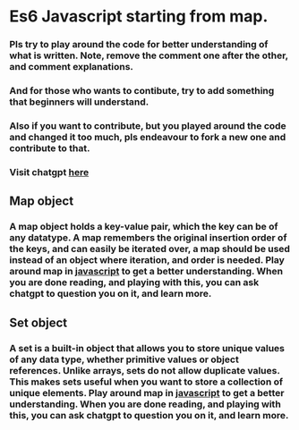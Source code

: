 # Es6 Javascript starting from map.

### Pls try to play around the code for better understanding of what is written. Note, remove the comment one after the other, and comment explanations.

### And for those who wants to contibute, try to add something that beginners will understand.

### Also if you want to contribute, but you played around the code and changed it too much, pls endeavour to fork a new one and contribute to that.

### Visit chatgpt [here](https://chat.openai.com/)

## Map object

### A map object holds a key-value pair, which the key can be of any datatype. A map remembers the original insertion order of the keys, and can easily be iterated over, a map should be used instead of an object where iteration, and order is needed. Play around map in [javascript](./script.js) to get a better understanding. When you are done reading, and playing with this, you can ask chatgpt to question you on it, and learn more.

## Set object

### A set is a built-in object that allows you to store unique values of any data type, whether primitive values or object references. Unlike arrays, sets do not allow duplicate values. This makes sets useful when you want to store a collection of unique elements. Play around map in [javascript](./script.js) to get a better understanding. When you are done reading, and playing with this, you can ask chatgpt to question you on it, and learn more.